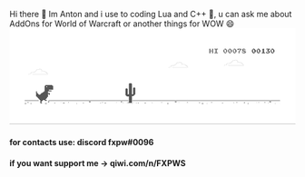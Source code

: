  Hi there 👋
 Im Anton
 and i use to coding Lua and С++ 🤔,
 u can ask me about AddOns for World of Warcraft or another things for WOW 😄
[![](https://github.com/fxpw/fxpw/blob/main/img/T-RexChromeDinoGame.gif)](https://chromedino.com)
 #### for contacts use: discord fxpw#0096
 #### if you want support me -> qiwi.com/n/FXPWS

<!--
**fxpw/fxpw** is a ✨ _special_ ✨ repository because its `README.md` (this file) appears on your GitHub profile.

Here are some ideas to get you started:

- 🔭 I’m currently working on ...
- 🌱 I’m currently learning ...
- 👯 I’m looking to collaborate on ...
- 🤔 I’m looking for help with ...
- 💬 Ask me about ...
- 📫 How to reach me: ...
- 😄 Pronouns: ...
- ⚡ Fun fact: ...
-->


